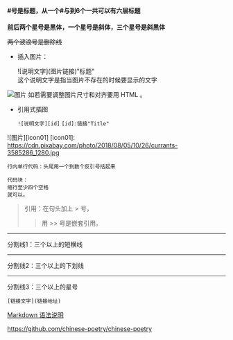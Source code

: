 #### #号是标题，从一个#与到6个一共可以有六层标题

**前后两个星号是黑体，一个星号是斜体，三个星号是斜黑体**

~~两个波浪号是删除线~~

* 插入图片：

    \!\[说明文字\](图片链接)"标题"     
    这个说明文字是指当图片不存在的时候要显示的文字 

![图片](https://cdn.pixabay.com/photo/2013/11/01/12/44/red-currant-203929_1280.jpg)
如若需要调整图片尺寸和对齐要用 HTML 。


* 引用式插图

     ```![说明文字][id]```
     ```[id]:链接"Title" ```

![图片][icon01]
[icon01]: https://cdn.pixabay.com/photo/2018/08/05/10/26/currants-3585286_1280.jpg



```行内单行代码：头尾用一个到数个反引号括起来```

    代码块：
    缩行至少四个空格
    就可以。


> 引用：在句头加上 > 号，
>> 用 >> 号是嵌套引用。


----
分割线1：三个以上的短横线
____
分割线2：三个以上的下划线
****
分割线3：三个以上的星号


`[链接文字](链接地址)`

[Markdown 语法说明](https://www.appinn.com/markdown/)

https://github.com/chinese-poetry/chinese-poetry
